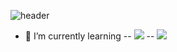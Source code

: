 ![header](https://capsule-render.vercel.app/api?type=waving&color=gradient&height=300&section=header&text=Luna&fontSize=90)
- 🌱 I’m currently learning 
-- <img src="https://img.shields.io/badge/Java-007396?style=flat-square&logo=Java&logoColor=white"/>
-- <img src="https://img.shields.io/badge/R-blue?style=flat-square&logo=R&logoColor=white"/>

<!--
**im6705/im6705** is a ✨ _special_ ✨ repository because its `README.md` (this file) appears on your GitHub profile.

Here are some ideas to get you started:

- 🔭 I’m currently working on ...
- 🌱 I’m currently learning ...
- 👯 I’m looking to collaborate on ...
- 🤔 I’m looking for help with ...
- 💬 Ask me about ...
- 📫 How to reach me: ...
- 😄 Pronouns: ...
- ⚡ Fun fact: ...
-->

